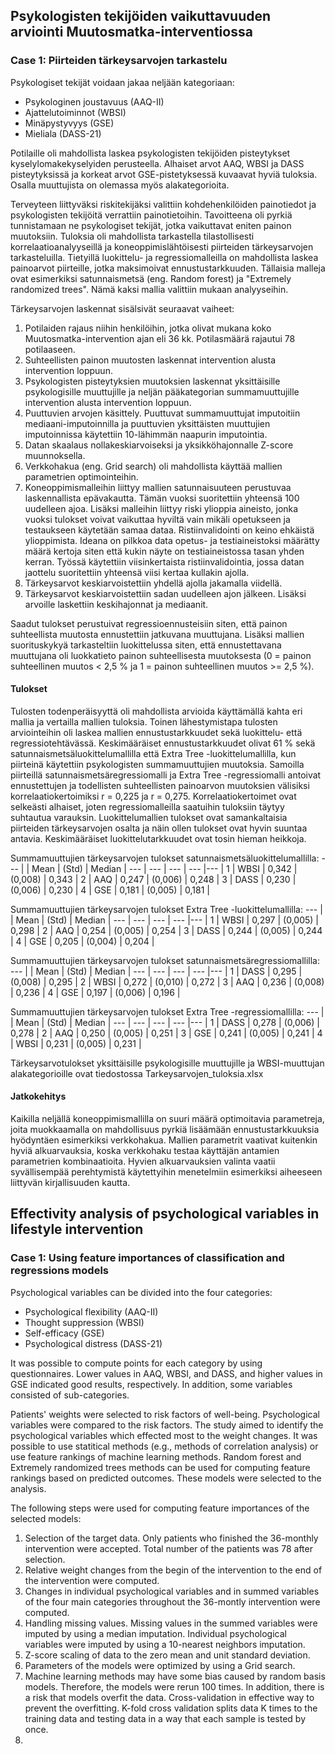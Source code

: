 ## Psykologisten tekijöiden vaikuttavuuden arviointi Muutosmatka-interventiossa
### Case 1: Piirteiden tärkeysarvojen tarkastelu

Psykologiset tekijät voidaan jakaa neljään kategoriaan:
- Psykologinen joustavuus (AAQ-II)
- Ajattelutoiminnot (WBSI)
- Minäpystyvyys (GSE)
- Mieliala (DASS-21)

Potilaille oli mahdollista laskea psykologisten tekijöiden pisteytykset kyselylomakekyselyiden perusteella. Alhaiset arvot AAQ, WBSI ja DASS pisteytyksissä ja korkeat arvot GSE-pistetyksessä kuvaavat hyviä tuloksia. Osalla muuttujista on olemassa myös alakategorioita. 

Terveyteen liittyväksi riskitekijäksi valittiin kohdehenkilöiden painotiedot ja psykologisten tekijöitä verrattiin painotietoihin. Tavoitteena oli pyrkiä tunnistamaan ne psykologiset tekijät, jotka vaikuttavat eniten painon muutoksiin. Tuloksia oli mahdollista tarkastella tilastollisesti korrelaatioanalyyseillä ja koneoppimislähtöisesti piirteiden tärkeysarvojen tarkasteluilla. Tietyillä luokittelu- ja regressiomalleilla on mahdollista laskea painoarvot piirteille, jotka maksimoivat ennustustarkkuuden. Tällaisia malleja ovat esimerkiksi satunnaismetsä (eng. Random forest) ja "Extremely randomized trees". Nämä kaksi mallia valittiin mukaan analyyseihin.

Tärkeysarvojen laskennat sisälsivät seuraavat vaiheet:
1. Potilaiden rajaus niihin henkilöihin, jotka olivat mukana koko Muutosmatka-intervention ajan eli 36 kk. Potilasmäärä rajautui 78 potilaaseen.  
2. Suhteellisten painon muutosten laskennat intervention alusta intervention loppuun.
3. Psykologisten pisteytyksien muutoksien laskennat yksittäisille psykologisille muuttujille ja neljän pääkategorian summamuuttujille intervention alusta intervention loppuun.
4. Puuttuvien arvojen käsittely. Puuttuvat summamuuttujat imputoitiin mediaani-imputoinnilla ja puuttuvien yksittäisten muuttujien imputoinnissa käytettiin 10-lähimmän naapurin imputointia. 
5. Datan skaalaus nollakeskiarvoiseksi ja yksikköhajonnalle Z-score muunnoksella.
6. Verkkohakua (eng. Grid search) oli mahdollista käyttää mallien parametrien optimointeihin.
7. Koneoppimismalleihin liittyy mallien satunnaisuuteen perustuvaa laskennallista epävakautta. Tämän vuoksi suoritettiin yhteensä 100 uudelleen ajoa. Lisäksi malleihin liittyy riski ylioppia aineisto, jonka vuoksi tulokset voivat vaikuttaa hyviltä vain mikäli opetukseen ja testaukseen käytetään samaa dataa. Ristiinvalidointi on keino ehkäistä ylioppimista. Ideana on pilkkoa data opetus- ja testiaineistoksi määrätty määrä kertoja siten että kukin näyte on testiaineistossa tasan yhden kerran. Työssä käytettiin viisinkertaista ristiinvalidointia, jossa datan jaottelu suoritettiin yhteensä viisi kertaa kullakin ajolla.    
8. Tärkeysarvot keskiarvoistettiin yhdellä ajolla jakamalla viidellä.
9. Tärkeysarvot keskiarvoistettiin sadan uudelleen ajon jälkeen. Lisäksi arvoille laskettiin keskihajonnat ja mediaanit.    

Saadut tulokset perustuivat regressioennusteisiin siten, että painon suhteellista muutosta ennustettiin jatkuvana muuttujana. Lisäksi mallien suorituskykyä tarkasteltiin luokittelussa siten, että ennustettavana muuttujana oli luokkatieto painon suhteellisesta muutoksesta (0 = painon suhteellinen muutos < 2,5 % ja 1 = painon suhteellinen muutos >= 2,5 %). 

#### Tulokset

Tulosten todenperäisyyttä oli mahdollista arvioida käyttämällä kahta eri mallia ja vertailla mallien tuloksia. Toinen lähestymistapa tulosten arviointeihin oli laskea mallien ennustustarkkuudet sekä luokittelu- että regressiotehtävässä. Keskimääräiset ennustustarkkuudet olivat 61 % sekä satunnaismetsäluokittelumallilla että Extra Tree -luokittelumallilla, kun piirteinä käytettiin psykologisten summamuuttujien muutoksia. Samoilla piirteillä satunnaismetsäregressiomalli ja Extra Tree -regressiomalli antoivat ennustettujen ja todellisten suhteellisten painoarvon muutoksien välisiksi korrelaatiokertoimiksi r = 0,225 ja r = 0,275. Korrelaatiokertoimet ovat selkeästi alhaiset, joten regressiomalleilla saatuihin tuloksiin täytyy suhtautua varauksin. Luokittelumallien tulokset ovat samankaltaisia piirteiden tärkeysarvojen osalta ja näin ollen tulokset ovat hyvin suuntaa antavia. Keskimääräiset luokittelutarkkuudet ovat tosin hieman heikkoja.   

Summamuuttujien tärkeysarvojen tulokset satunnaismetsäluokittelumallilla:
---  |  | Mean | (Std) | Median | 
--- | --- | --- | --- |--- |
1 | WBSI | 0,342  | (0,008)  | 0,343  | 
2 | AAQ | 0,247 | (0,006) | 0,248 | 
3 | DASS | 0,230  | (0,006)  | 0,230 | 
4 | GSE | 0,181  | (0,005)  | 0,181 | 

Summamuuttujien tärkeysarvojen tulokset Extra Tree -luokittelumallilla:
---  |  | Mean | (Std) | Median | 
--- | --- | --- | --- |--- |
1 | WBSI | 0,297 | (0,005) | 0,298 | 
2 | AAQ | 0,254 | (0,005)  | 0,254 | 
3 | DASS | 0,244  | (0,005) | 0,244 | 
4 | GSE | 0,205 | (0,004) | 0,204 | 

Summamuuttujien tärkeysarvojen tulokset satunnaismetsäregressiomallilla:
---  |  | Mean | (Std) | Median | 
--- | --- | --- | --- |--- |
1 | DASS | 0,295 | (0,008) | 0,295 | 
2 | WBSI | 0,272 | (0,010) | 0,272 | 
3 | AAQ | 0,236 | (0,008) | 0,236 | 
4 | GSE | 0,197 | (0,006) | 0,196 | 

Summamuuttujien tärkeysarvojen tulokset Extra Tree -regressiomallilla:
---  |  | Mean | (Std) | Median | 
--- | --- | --- | --- |--- |
1 | DASS | 0,278 | (0,006) | 0,278 | 
2 | AAQ | 0,250 | (0,005) | 0,251 | 
3 | GSE | 0,241 | (0,005) | 0,241 | 
4 | WBSI | 0,231 | (0,005) | 0,231 | 

Tärkeysarvotulokset yksittäisille psykologisille muuttujille ja WBSI-muuttujan alakategorioille ovat tiedostossa Tarkeysarvojen_tuloksia.xlsx

#### Jatkokehitys

Kaikilla neljällä koneoppimismallilla on suuri määrä optimoitavia parametreja, joita muokkaamalla on mahdollisuus pyrkiä lisäämään ennustustarkkuuksia hyödyntäen esimerkiksi verkkohakua. Mallien parametrit vaativat kuitenkin hyviä alkuarvauksia, koska verkkohaku testaa käyttäjän antamien parametrien kombinaatioita. Hyvien alkuarvauksien valinta vaatii syvällisempää perehtymistä käytettyihin menetelmiin esimerkiksi aiheeseen liittyvän kirjallisuuden kautta. 

## Effectivity analysis of psychological variables in lifestyle intervention  
### Case 1: Using feature importances of classification and regressions models

Psychological variables can be divided into the four categories:
- Psychological flexibility (AAQ-II)
- Thought suppression (WBSI)
- Self-efficacy (GSE)
- Psychological distress (DASS-21)

It was possible to compute points for each category by using questionnaires. Lower values in AAQ, WBSI, and DASS, and higher values in GSE indicated good results, respectively. In addition, some variables consisted of sub-categories.

Patients' weights were selected to risk factors of well-being. Psychological variables were compared to the risk factors. The study aimed to identify the psychological variables which effected most to the weight changes. It was possible to use statitical methods (e.g., methods of correlation analysis) or use feature rankings of machine learning methods. Random forest and Extremely randomized trees methods can be used for computing feature rankings based on predicted outcomes. These models were selected to the analysis.       

The following steps were used for computing feature importances of the selected models:
1. Selection of the target data. Only patients who finished the 36-monthly intervention were accepted. Total number of the patients was 78 after selection.
2. Relative weight changes from the begin of the intervention to the end of the intervention were computed. 
3. Changes in individual psychological variables and in summed variables of the four main categories throughout the 36-montly intervention were computed.   
4. Handling missing values. Missing values in the summed variables were imputed by using a median imputation. Individual psychological variables were imputed by using a 10-nearest neighbors imputation.
5. Z-score scaling of data to the zero mean and unit standard deviation.
6. Parameters of the models were optimized by using a Grid search.
7. Machine learning methods may have some bias caused by random basis models. Therefore, the models were rerun 100 times. In addition, there is a risk that models overfit the data. Cross-validation in effective way to prevent the overfitting. K-fold cross validation splits data K times to the training data and testing data in a way that each sample is tested by once.  
8. 
